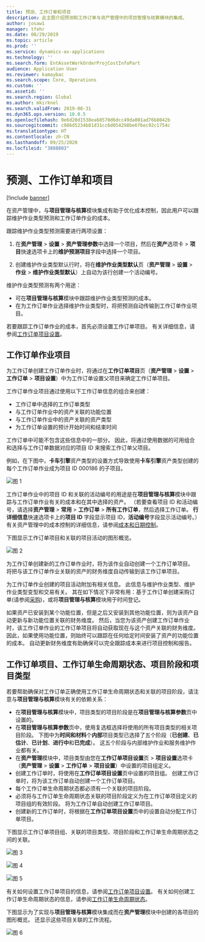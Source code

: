 ```yaml
---
title: 预测、工作订单和项目
description: 此主题介绍预测和工作订单与资产管理中的项目管理与核算模块的集成。
author: josaw1
manager: tfehr
ms.date: 08/29/2019
ms.topic: article
ms.prod: ''
ms.service: dynamics-ax-applications
ms.technology: ''
ms.search.form: EntAssetWorkOrderProjCostInfoPart
audience: Application User
ms.reviewer: kamaybac
ms.search.scope: Core, Operations
ms.custom: ''
ms.assetid: ''
ms.search.region: Global
ms.author: mkirknel
ms.search.validFrom: 2019-08-31
ms.dyn365.ops.version: 10.0.5
ms.openlocfilehash: 9e6d20d1538ea68570d6dcc49da001ad76b8042b
ms.sourcegitcommit: c986d5234b81d31cc6d054298be6f6ec92c1754c
ms.translationtype: HT
ms.contentlocale: zh-CN
ms.lasthandoff: 09/25/2020
ms.locfileid: "3888803"
---
```

# <a name="forecasts-work-orders-and-projects"></a>预测、工作订单和项目

[!include [banner](../../includes/banner.md)]

 

在资产管理中，与**项目管理与核算**模块集成有助于优化成本控制，因此用户可以跟踪维护作业类型预测和工作订单作业的成本。

跟踪维护作业类型预测需要进行两项设置：

1. 在**资产管理** > **设置** > **资产管理参数**中选择一个项目，然后在**资产**选项卡 > **项目**快速选项卡上的**维护预测项目**字段中选择一个项目。

2. 创建维护作业类型默认行时，将在**维护作业类型默认**页（**资产管理** > **设置** > **作业** > **维护作业类型默认**）上自动为该行创建一个活动编号。

维护作业类型预测有两个用途： 

- 可在**项目管理与核算**模块中跟踪维护作业类型预测的成本。 
- 在为工作订单作业选择维护作业类型时，将把预测自动传输到工作订单作业项目。

若要跟踪工作订单作业的成本，首先必须设置工作订单项目。 有关详细信息，请参阅[工作订单项目设置](../setup-for-work-orders/work-order-project-setup.md)。

## <a name="work-order-job-projects"></a>工作订单作业项目

为工作订单创建工作订单作业时，将通过在**工作订单项目**页（**资产管理** > **设置** > **工作订单** > **项目设置**）中为工作订单设置父项目来确定工作订单项目。

工作订单作业项目通过使用以下工作订单信息的组合来创建：

- 工作订单中选择的工作订单类型 
- 与工作订单作业中的资产关联的功能位置
- 与工作订单作业中的资产关联的资产类型  
- 为工作订单设置的预计开始时间和结束时间  

工作订单中可能不包含这些信息中的一部分。 因此，将通过使用数据的可用组合和选择与工作订单数据对应的项目 ID 来搜索工作订单父项目。

例如，在下图中，**卡车引擎**资产类型的设置方式导致使用**卡车引擎**资产类型创建的每个工作订单作业成为项目 ID 000186 的子项目。

![图 1](media/01-integration-to-pma.png)

工作订单作业中的项目 ID 和关联的活动编号的用途是在**项目管理与核算**模块中跟踪与工作订单作业有关的成本和在其中选择的资产。 （若要查看项目 ID 和活动编号，请选择**资产管理** > **常用** > **工作订单** > **所有工作订单**，然后选择工作订单。 **行详细信息**快速选项卡上的**项目 ID** 字段显示项目 ID，**活动编号**字段显示活动编号。）有关资产管理中的成本控制的详细信息，请参阅[成本和日期控制](../controlling-and-reporting/cost-and-date-control.md)。

下图显示工作订单项目和关联的项目活动的图形概览。

![图 2](media/02-integration-to-pma.png)

为工作订单创建新的工作订单作业时，将为该作业自动创建一个工作订单项目。 将把与该工作订单作业关联的资产的财务维度自动传输到该工作订单项目。

为工作订单作业创建的项目活动附加有相关信息。 此信息与维护作业类型、维护作业类型变型和交易有关。 其在如下情况下非常有用：基于工作订单创建采购订单(请参阅[采购](../work-orders/procurement.md))，或将**项目管理与核算**模块用于时间登记。

如果资产已安装到某个功能位置，但是之后又安装到其他功能位置，则为该资产自动更新与新功能位置关联的财务维度。 然后，当您为该资产创建工作订单作业时，该工作订单作业的工作订单项目将自动获取现在与这个资产关联的财务维度。 因此，如果使用功能位置，则始终可以跟踪在任何给定时间安装了资产的功能位置的成本。 自动更新财务维度有助确保可以完全跟踪成本来进行项目控制和报告。

## <a name="work-order-projects-work-order-lifecycle-states-project-stages-and-project-types"></a>工作订单项目、工作订单生命周期状态、项目阶段和项目类型

若要帮助确保对工作订单正确使用工作订单生命周期状态和关联的项目阶段，请注意与**项目管理与核算**模块有关的依赖关系：

- 在**项目管理与核算**模块中，项目类型的项目阶段是在**项目管理与核算参数**页中设置的。  
- 在**项目管理与核算参数**页中，使用复选框选择将使用的所有项目类型的相关项目阶段。 下图中为**时间和材料**个**内部**项目类型已选择了五个阶段（**已创建**、**已估计**、**已计划**、**进行中**和**已完成**）。 这五个阶段与内部维护作业和服务维护作业都有关。
- 在**资产管理**模块中，项目类型由您在**工作订单项目设置**页 > **项目设置**选项卡（**资产管理** > **设置** > **工作订单** > **项目设置**）中设置的项目组定义。  
- 创建工作订单时，将使用在**工作订单项目设置**页中设置的项目组。 创建工作订单时，将为该工作订单自动创建一个工作订单项目。  
- 每个工作订单生命周期状态都必须有一个关联的项目阶段。  
- 必须将与工作订单生命周期状态关联的项目阶段定义为在工作订单项目定义的项目组的有效阶段。 将为工作订单自动创建工作订单项目。
- 创建新的工作订单时，将根据在**工作订单项目设置**页中的设置自动分配工作订单项目。  

下图显示工作订单项目组、关联的项目类型、项目阶段和工作订单生命周期状态之间的关联。

![图 3](media/03-integration-to-pma.png)

![图 4](media/04-integration-to-pma.png)

![图 5](media/05-integration-to-pma.png)

有关如何设置工作订单项目的信息，请参阅[工作订单项目设置](../setup-for-work-orders/work-order-project-setup.md)。 有关如何创建工作订单生命周期状态的信息，请参阅[工作订单生命周期状态](../setup-for-work-orders/work-order-lifecycle-states.md)。

下图显示为了实现与**项目管理与核算**模块集成而在**资产管理**模块中创建的各项目的图形概览。 还显示这些项目关联的工作流程。

![图 6](media/06-integration-to-pma.png)

